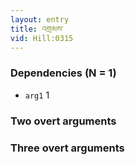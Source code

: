 ```yaml
---
layout: entry
title: འགྲམས་
vid: Hill:0315
---
```

### Dependencies (N = 1)
* `arg1` 1


### Two overt arguments


### Three overt arguments
